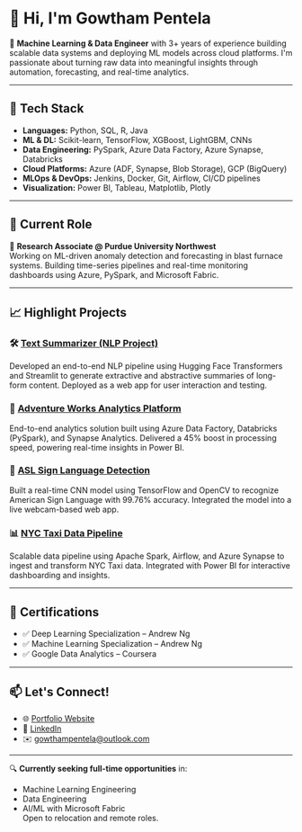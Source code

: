 # 👋 Hi, I'm Gowtham Pentela

🎯 **Machine Learning & Data Engineer** with 3+ years of experience building scalable data systems and deploying ML models across cloud platforms. I'm passionate about turning raw data into meaningful insights through automation, forecasting, and real-time analytics.

---

## 🔧 Tech Stack

- **Languages:** Python, SQL, R, Java  
- **ML & DL:** Scikit-learn, TensorFlow, XGBoost, LightGBM, CNNs  
- **Data Engineering:** PySpark, Azure Data Factory, Azure Synapse, Databricks  
- **Cloud Platforms:** Azure (ADF, Synapse, Blob Storage), GCP (BigQuery)  
- **MLOps & DevOps:** Jenkins, Docker, Git, Airflow, CI/CD pipelines  
- **Visualization:** Power BI, Tableau, Matplotlib, Plotly

---

## 💼 Current Role

🧪 **Research Associate @ Purdue University Northwest**  
Working on ML-driven anomaly detection and forecasting in blast furnace systems. Building time-series pipelines and real-time monitoring dashboards using Azure, PySpark, and Microsoft Fabric.

---

## 📈 Highlight Projects

### 🛠 [Text Summarizer (NLP Project)](https://github.com/Gowtham-Pentela/TextSummarizer.git)
Developed an end-to-end NLP pipeline using Hugging Face Transformers and Streamlit to generate extractive and abstractive summaries of long-form content. Deployed as a web app for user interaction and testing.

### 🚀 [Adventure Works Analytics Platform](https://github.com/Gowtham-Pentela/Adventure-Works.git)
End-to-end analytics solution built using Azure Data Factory, Databricks (PySpark), and Synapse Analytics. Delivered a 45% boost in processing speed, powering real-time insights in Power BI.

### 🧠 [ASL Sign Language Detection](https://github.com/Gowtham-Pentela/ASL-Sign-Language-Detection.git)
Built a real-time CNN model using TensorFlow and OpenCV to recognize American Sign Language with 99.76% accuracy. Integrated the model into a live webcam-based web app.


### 📊 [NYC Taxi Data Pipeline](https://github.com/Gowtham-Pentela/NewyorkTaxi.git)
Scalable data pipeline using Apache Spark, Airflow, and Azure Synapse to ingest and transform NYC Taxi data. Integrated with Power BI for interactive dashboarding and insights.

---

## 🧪 Certifications

- ✅ Deep Learning Specialization – Andrew Ng  
- ✅ Machine Learning Specialization – Andrew Ng  
- ✅ Google Data Analytics – Coursera

---

## 📫 Let's Connect!

- 🌐 [Portfolio Website](https://gowtham-pentela.github.io/Portfolio)  
- 💼 [LinkedIn](https://www.linkedin.com/in/gowtham-pentela/)  
- ✉️ gowthampentela@outlook.com  

---

🔍 **Currently seeking full-time opportunities** in:
- Machine Learning Engineering  
- Data Engineering  
- AI/ML with Microsoft Fabric  
Open to relocation and remote roles.
